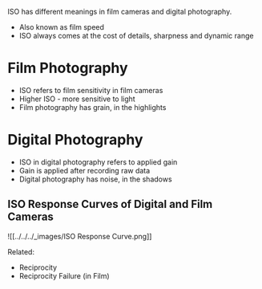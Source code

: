 ISO has different meanings in film cameras and digital photography.
- Also known as film speed
- ISO always comes at the cost of details, sharpness and dynamic range
# Film Photography
- ISO refers to film sensitivity in film cameras
- Higher ISO - more sensitive to light
- Film photography has grain, in the highlights

# Digital Photography
- ISO in digital photography refers to applied gain
- Gain is applied after recording raw data
- Digital photography has noise, in the shadows

## ISO Response Curves of Digital and Film Cameras
![[../../../_images/ISO Response Curve.png]] 

Related:
- Reciprocity
- Reciprocity Failure (in Film)